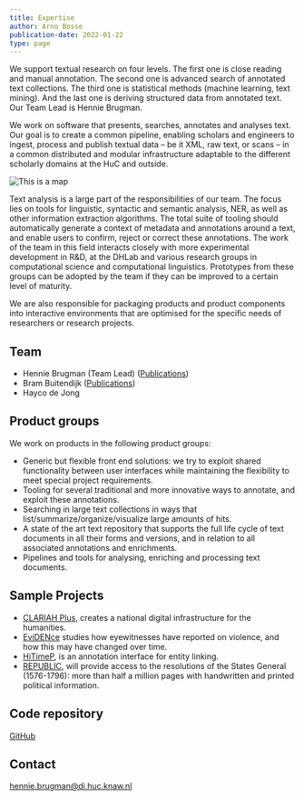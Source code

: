 ```yaml
---
title: Expertise
author: Arno Bosse
publication-date: 2022-01-22
type: page
---
```

We support textual research on four levels. The first one is close reading and manual annotation. The second one is advanced search of annotated text collections. The third one is statistical methods (machine learning, text mining). And the last one is deriving structured data from annotated text. Our Team Lead is Hennie Brugman.

We work on software that presents, searches, annotates and analyses text. Our goal is to create a common pipeline, enabling scholars and engineers to ingest, process and publish textual data – be it XML, raw text, or scans – in a common distributed and modular infrastructure adaptable to the different scholarly domains at the HuC and outside.

![This is a map](images/map_v2-1024x614.jpg?nf_resize=fit&w=300)

Text analysis is a large part of the responsibilities of our team. The focus lies on tools for linguistic, syntactic and semantic analysis, NER, as well as other information extraction algorithms. The total suite of tooling should automatically generate a context of metadata and annotations around a text, and enable users to confirm, reject or correct these annotations. The work of the team in this field interacts closely with more experimental development in R&D, at the DHLab and various research groups in computational science and computational linguistics. Prototypes from these groups can be adopted by the team if they can be improved to a certain level of maturity.

We are also responsible for packaging products and product components into interactive environments that are optimised for the specific needs of researchers or research projects.

## Team


*   Hennie Brugman (Team Lead) ([Publications](https://pure.knaw.nl/portal/en/persons/h-brugman(2791c1d3-f8b6-478b-a4a7-d1c21627c004)/publications.html))
*   Bram Buitendijk ([Publications](https://pure.knaw.nl/portal/en/persons/bram-buitendijk(2cb3f714-9aea-4ae8-a525-7098a76342dd)/publications.html))
*   Hayco de Jong

## Product groups

We work on products in the following product groups:

*   Generic but flexible front end solutions: we try to exploit shared functionality between user interfaces while maintaining the flexibility to meet special project requirements.
*   Tooling for several traditional and more innovative ways to annotate, and exploit these annotations.
*   Searching in large text collections in ways that list/summarize/organize/visualize large amounts of hits.
*   A state of the art text repository that supports the full life cycle of text documents in all their forms and versions, and in relation to all associated annotations and enrichments.
*   Pipelines and tools for analysing, enriching and processing text documents.

## Sample Projects

*   [CLARIAH Plus](https://www.clariah.nl/nieuw/nieuws/clariah-plus-gehonoreerd), creates a national digital infrastructure for the humanities.
*   [EviDENce](https://www.esciencecenter.nl/project/evidence) studies how eyewitnesses have reported on violence, and how this may have changed over time.
*   [HiTimeP](https://github.com/knaw-huc/hitime-annotator/tree/master), is an annotation interface for entity linking.
*   [REPUBLIC](https://www.huygens.knaw.nl/projecten/republic-de-online-toegang-tot-de-resoluties-van-de-staten-generaal-1576-1796/), will provide access to the resolutions of the States General (1576-1796): more than half a million pages with handwritten and printed political information.

## Code repository

[GitHub](https://github.com/knaw-huc/)

## Contact

[hennie.brugman@di.huc.knaw.nl](mailto:hennie.brugman@di.huc.knaw.nl)

